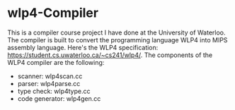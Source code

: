 # wlp4-Compiler
This is a compiler course project I have done at the University of Waterloo. The compiler is built to convert the programming language WLP4 into MIPS assembly language.
Here's the WLP4 specification: https://student.cs.uwaterloo.ca/~cs241/wlp4/.
The components of the WLP4 compiler are the following:
* scanner: wlp4scan.cc
* parser: wlp4parse.cc
* type check: wlp4type.cc
* code generator: wlp4gen.cc
